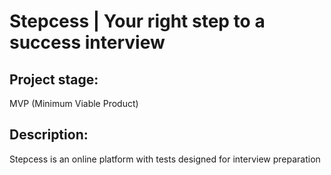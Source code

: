 # Stepcess | Your right step to a success interview

## Project stage:
MVP (Minimum Viable Product)

## Description:
Stepcess is an online platform with tests designed for interview preparation
